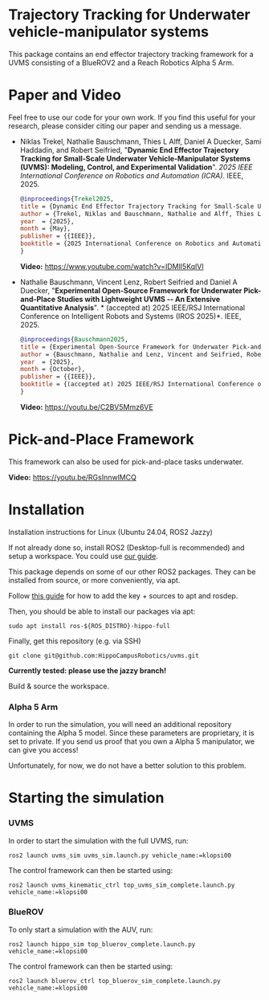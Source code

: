 # Trajectory Tracking for Underwater vehicle-manipulator systems

This package contains an end effector trajectory tracking framework for a UVMS consisting of a BlueROV2 and a Reach Robotics Alpha 5 Arm.


# Paper and Video

Feel free to use our code for your own work.
If you find this useful for your research, please consider citing our paper and sending us a message.


* Niklas Trekel, Nathalie Bauschmann, Thies L Alff, Daniel A Duecker, Sami Haddadin, and Robert Seifried, "**Dynamic End Effector Trajectory Tracking for Small-Scale Underwater Vehicle-Manipulator Systems (UVMS): Modeling, Control, and Experimental Validation**". *2025 IEEE International Conference on Robotics and Automation (ICRA)*. IEEE, 2025. 
  ```bibtex
  @inproceedings{Trekel2025,
  title = {Dynamic End Effector Trajectory Tracking for Small-Scale Underwater Vehicle-Manipulator Systems (UVMS): Modeling, Control, and Experimental Validation},  
  author = {Trekel, Niklas and Bauschmann, Nathalie and Alff, Thies L and Duecker, Daniel A and Haddadin, Sami and Seifried, Robert},  
  year  = {2025},
  month = {May},
  publisher = {{IEEE}},
  booktitle = {2025 International Conference on Robotics and Automation (ICRA)}
  }
  ```
  **Video:** https://www.youtube.com/watch?v=IDMlI5KqlVI

* Nathalie Bauschmann, Vincent Lenz, Robert Seifried and Daniel A Duecker, "**Experimental Open-Source Framework for Underwater Pick-and-Place Studies with Lightweight UVMS -- An Extensive Quantitative Analysis**". * (accepted at) 2025 IEEE/RSJ International Conference on Intelligent Robots and Systems (IROS 2025)*. IEEE, 2025. 
  ```bibtex
  @inproceedings{Bauschmann2025,
  title = {Experimental Open-Source Framework for Underwater Pick-and-Place Studies with Lightweight UVMS -- An Extensive Quantitative Analysis},  
  author = {Bauschmann, Nathalie and Lenz, Vincent and Seifried, Robert and Duecker, Daniel A},  
  year  = {2025},
  month = {October},
  publisher = {{IEEE}},
  booktitle = {(accepted at) 2025 IEEE/RSJ International Conference on Intelligent Robots and Systems (IROS)}
  }
  ```
  **Video:** https://youtu.be/C2BV5Mmz6VE

# Pick-and-Place Framework

This framework can also be used for pick-and-place tasks underwater.

**Video:** https://youtu.be/RGsInnwlMCQ

# Installation

Installation instructions for Linux (Ubuntu 24.04, ROS2 Jazzy)




If not already done so, install ROS2 (Desktop-full is recommended) and setup a workspace.
You could use [our guide](https://hippocampusrobotics.github.io/docs/contents/getting_started/ros_installation.html). 


This package depends on some of our other ROS2 packages.
They can be installed from source, or more conveniently, via apt.

Follow [this guide](https://hippocampusrobotics.github.io/docs/contents/getting_started/pre-built_packages.html) for how to add the key + sources to apt and rosdep.

Then, you should be able to install our packages via apt:
```shell script
sudo apt install ros-${ROS_DISTRO}-hippo-full
```

Finally, get this repository (e.g. via SSH)
```shell script
git clone git@github.com:HippoCampusRobotics/uvms.git
```

**Currently tested: please use the jazzy branch!**

Build & source the workspace.


### Alpha 5 Arm

In order to run the simulation, you will need an additional repository containing the Alpha 5 model. Since these parameters are proprietary, it is set to private. 
If you send us proof that you own a Alpha 5 manipulator, we can give you access!

Unfortunately, for now, we do not have a better solution to this problem.



# Starting the simulation


### UVMS

In order to start the simulation with the full UVMS, run:
```
ros2 launch uvms_sim uvms_sim.launch.py vehicle_name:=klopsi00
```
The control framework can then be started using:
```
ros2 launch uvms_kinematic_ctrl top_uvms_sim_complete.launch.py vehicle_name:=klopsi00
```

### BlueROV
To only start a simulation with the AUV, run:
```
ros2 launch hippo_sim top_bluerov_complete.launch.py vehicle_name:=klopsi00
```
The control framework can then be started using:
```
ros2 launch bluerov_ctrl top_bluerov_sim_complete.launch.py vehicle_name:=klopsi00
```
